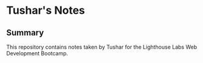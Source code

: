 # Tushar's Notes

## Summary 

This repository contains notes taken by Tushar for the Lighthouse Labs Web Development Bootcamp.